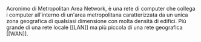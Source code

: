 Acronimo di Metropolitan Area Network, è una rete di computer che collega i computer all'interno di un'area metropolitana caratterizzata da un unica zona geografica di qualsiasi dimensione con molta densità di edifici.
Più grande di una rete locale [[LAN]] ma più piccola di una rete geografica [[WAN]].